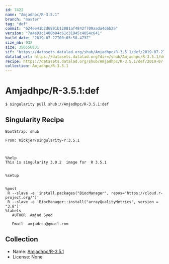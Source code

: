 ```yaml
---
id: 7422
name: "Amjadhpc/R-3.5.1"
branch: "master"
tag: "def"
commit: "624ee41b2d6891b12081af4842f709aada4d6b2a"
version: "7a4e93c1480b04c61c31945c4054c641"
build_date: "2019-07-27T00:03:58.473Z"
size_mb: 932
size: 356556831
sif: "https://datasets.datalad.org/shub/Amjadhpc/R-3.5.1/def/2019-07-27-624ee41b-7a4e93c1/7a4e93c1480b04c61c31945c4054c641.simg"
datalad_url: https://datasets.datalad.org?dir=/shub/Amjadhpc/R-3.5.1/def/2019-07-27-624ee41b-7a4e93c1/
recipe: https://datasets.datalad.org/shub/Amjadhpc/R-3.5.1/def/2019-07-27-624ee41b-7a4e93c1/Singularity
collection: Amjadhpc/R-3.5.1
---
```


# Amjadhpc/R-3.5.1:def

```bash
$ singularity pull shub://Amjadhpc/R-3.5.1:def
```

## Singularity Recipe

```singularity
BootStrap: shub

From: nickjer/singularity-r:3.5.1



%help
This is singularity 3.0.2  image for  R 3.5.1


%setup


%post
 R --slave -e 'install.packages("BiocManager", repos="https://cloud.r-project.org/")'
 R --slave -e 'BiocManager::install("arrayQualityMetrics", version = "3.8")'
%labels
   AUTHOR  Amjad Syed

   Email  amjadcsu@gmail.com
```

## Collection

 - Name: [Amjadhpc/R-3.5.1](https://github.com/Amjadhpc/R-3.5.1)
 - License: None

